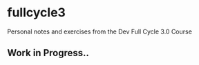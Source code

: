 # fullcycle3
Personal notes and exercises from the Dev Full Cycle 3.0 Course 

## Work in Progress..